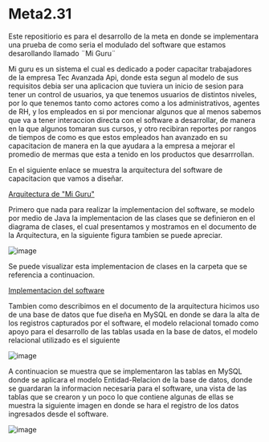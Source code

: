 # Meta2.31
Este repositiorio es para el desarrollo de la meta en donde se implementara una prueba de como seria el modulado del software que estamos desarollando llamado ¨Mi Guru¨

Mi guru es un sistema el cual es dedicado a poder capacitar trabajadores de la empresa Tec Avanzada Api, donde esta segun al modelo de sus requisitos debia ser una aplicacion que tuviera un inicio de sesion para tener un control de usuarios, ya que tenemos usuarios de distintos niveles, por lo que tenemos tanto como actores como a los administrativos, agentes de RH, y los empleados en si por mencionar algunos que al menos sabemos que va a tener interaccion directa con el software a desarrollar, de manera en la que algunos tomaran sus cursos, y otro recibiran reportes por rangos de tiempos de como es que estos empleados han avanzado en su capacitacion de manera en la que ayudara a la empresa a mejorar el promedio de mermas que esta a tenido en los productos que desarrrollan.

En el siguiente enlace se muestra la arquitectura del software de capacitacion que vamos a diseñar.

[Arquitectura de "Mi Guru"](https://github.com/Medina14Manuel/Meta2.31/blob/main/Meta2.2.1ArquitecturaMiguru%20(1).pdf)

Primero que nada para realizar la implementacion del software, se modelo por medio de Java la implementacion de las clases que se definieron en el diagrama de clases, el cual presentamos y mostramos en el documento de la Arquitectura, en la siguiente figura tambien se puede apreciar.

![image](https://github.com/user-attachments/assets/35fbd3a9-6b14-442d-b662-81b70cbaeda6)

Se puede visualizar esta implementacion de clases en la carpeta que se referencia a continuacion.

[Implementacion del software]()

Tambien como describimos en el documento de la arquitectura hicimos uso de una base de datos que fue diseña en MySQL en donde se dara la alta de los registros capturados por el software, el modelo relacional tomado como apoyo para el desarrollo de las tablas usada en la base de datos, el modelo relacional utilizado es el siguiente

![image](https://github.com/user-attachments/assets/067630cd-9172-4108-a960-1fd493832b87)

A continuacion se muestra que se implementaron las tablas en MySQL donde se aplicara el modelo Entidad-Relacion de la base de datos, donde se guardaran la informacion necesaria para el software, una vista de las tablas que se crearon y un poco lo que contiene algunas de ellas se muestra la siguiente imagen en donde se hara el registro de los datos ingresados desde el software.

![image](https://github.com/user-attachments/assets/e9d2ec11-dfd2-4be3-bd00-f114dc8c84d9)


